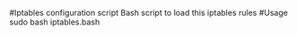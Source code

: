 #Iptables configuration script
Bash script to load this iptables rules
#Usage
sudo bash iptables.bash
